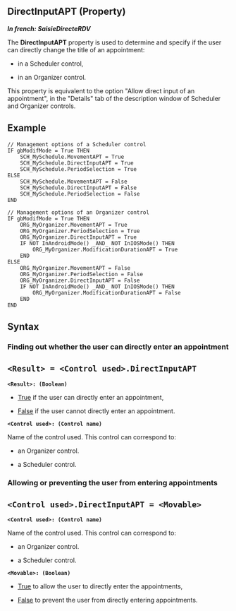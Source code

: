 


## DirectInputAPT (Property)

***In french: SaisieDirecteRDV***
	



<a name="XUse"></a>
<a name="Use"></a>
<a name="description"></a>
The **DirectInputAPT** property is used to determine and specify if the user can directly change the title of an appointment: 

- in a Scheduler control, 

- in an Organizer control.




This property is equivalent to the option "Allow direct input of an appointment", in the "Details" tab of the description window of Scheduler and Organizer controls. 




<a name="Example1"></a>
<a name="sample_code"></a>

## Example


```wl
// Management options of a Scheduler control
IF gbModifMode = True THEN
	SCH_MySchedule.MovementAPT = True
	SCH_MySchedule.DirectInputAPT = True
	SCH_MySchedule.PeriodSelection = True
ELSE
	SCH_MySchedule.MovementAPT = False
	SCH_MySchedule.DirectInputAPT = False
	SCH_MySchedule.PeriodSelection = False
END
```


<a name="1000019993_Example2"></a>



```wl
// Management options of an Organizer control
IF gbModifMode = True THEN
	ORG_MyOrganizer.MovementAPT = True
	ORG_MyOrganizer.PeriodSelection = True
	ORG_MyOrganizer.DirectInputAPT = True
	IF NOT InAndroidMode() _AND_ NOT InIOSMode() THEN
		ORG_MyOrganizer.ModificationDurationAPT = True
	END
ELSE
	ORG_MyOrganizer.MovementAPT = False
	ORG_MyOrganizer.PeriodSelection = False
	ORG_MyOrganizer.DirectInputAPT = False
	IF NOT InAndroidMode() _AND_ NOT InIOSMode() THEN
		ORG_MyOrganizer.ModificationDurationAPT = False
	END
END
```

<a name="XSYNTAX"></a>
<a name="SYNTAX1"></a>

## Syntax

### Finding out whether the user can directly enter an appointment

`<Result> = <Control used>.DirectInputAPT`
---

**`<Result>: (Boolean)`**



- <u><u><u><u>True</u></u></u></u> if the user can directly enter an appointment, 

- <u><u><u><u>False</u></u></u></u> if the user cannot directly enter an appointment.




**`<Control used>: (Control name)`**

Name of the control used. This control can correspond to: 

- an Organizer control.

- a Scheduler control.  





<a name="SYNTAX2"></a>

### Allowing or preventing the user from entering appointments

`<Control used>.DirectInputAPT = <Movable>`
---

**`<Control used>: (Control name)`**

Name of the control used. This control can correspond to: 

- an Organizer control.

- a Scheduler control.




**`<Movable>: (Boolean)`**



- <u><u><u><u>True</u></u></u></u> to allow the user to directly enter the appointments, 

- <u><u><u><u>False</u></u></u></u> to prevent the user from directly entering appointments. 







